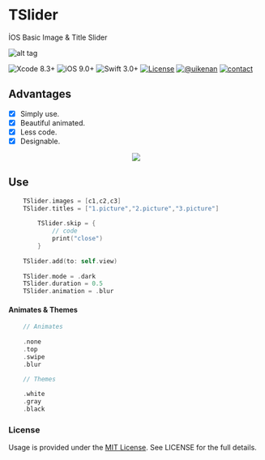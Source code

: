 # TSlider
İOS Basic Image &amp; Title Slider

![alt tag](https://user-images.githubusercontent.com/16580898/28749155-d440adf0-74c6-11e7-875b-cb1fd0f900b3.png)

![Xcode 8.3+](https://img.shields.io/badge/xcode-8.3%2B-blue.svg)
![iOS 9.0+](https://img.shields.io/badge/İOS-9.0%2B-brightgreen.svg)
![Swift 3.0+](https://img.shields.io/badge/Swift-3.0%2B-orange.svg)
[![License](https://img.shields.io/cocoapods/l/Hero.svg?style=flat)](https://github.com/lkzhao/Hero/blob/master/LICENSE?raw=true)
[![@uikenan](https://img.shields.io/badge/twitter-%40uikenan-red.svg)](http://twitter.com/uikenan)
[![contact](https://img.shields.io/badge/contact-www-orange.svg)](http://kenanatmaca.com)

## Advantages
- [X] Simply use.
- [X] Beautiful animated.
- [X] Less code.
- [X] Designable.

<p align="center">
  <img src="https://user-images.githubusercontent.com/16580898/28749159-134aec90-74c7-11e7-831b-f7204ee5aa4c.png">
</p>

## Use

```Swift
    TSlider.images = [c1,c2,c3]
    TSlider.titles = ["1.picture","2.picture","3.picture"]
        
        TSlider.skip = {
            // code
            print("close")
        }
    
    TSlider.add(to: self.view)
        
    TSlider.mode = .dark
    TSlider.duration = 0.5
    TSlider.animation = .blur
```

#### Animates & Themes

```Swift
    // Animates
    
    .none
    .top
    .swipe
    .blur
```

```Swift
    // Themes
    
    .white
    .gray
    .black
```

### License
Usage is provided under the [MIT License](http://http//opensource.org/licenses/mit-license.php). See LICENSE for the full details.

